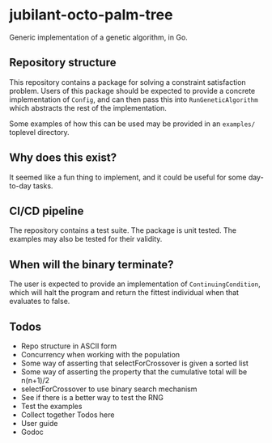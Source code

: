 # jubilant-octo-palm-tree
Generic implementation of a genetic algorithm, in Go.

## Repository structure
This repository contains a package for solving a constraint satisfaction problem. Users of this package should be expected to provide a concrete implementation of `Config`, and can then pass this into `RunGeneticAlgorithm` which abstracts the rest of the implementation.

Some examples of how this can be used may be provided in an `examples/` toplevel directory.

## Why does this exist?
It seemed like a fun thing to implement, and it could be useful for some day-to-day tasks.

## CI/CD pipeline
The repository contains a test suite. The package is unit tested. The examples may also be tested for their validity.

## When will the binary terminate?
The user is expected to provide an implementation of `ContinuingCondition`, which will halt the program and return the fittest individual when that evaluates to false.

## Todos

* Repo structure in ASCII form
* Concurrency when working with the population
* Some way of asserting that selectForCrossover is given a sorted list
* Some way of asserting the property that the cumulative total will be n(n+1)/2
* selectForCrossover to use binary search mechanism
* See if there is a better way to test the RNG
* Test the examples
* Collect together Todos here
* User guide
* Godoc
